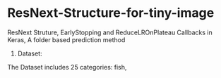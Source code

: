 # ResNext-Structure-for-tiny-image
ResNext Struture, EarlyStopping and ReduceLROnPlateau Callbacks in Keras, A folder based prediction method 

1. Dataset:

The Dataset includes 25 categories: fish, 
